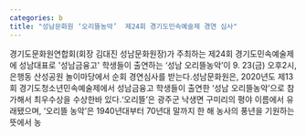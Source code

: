 ```yaml
---
categories: b
title: "성남문화원 ‘오리뜰농악’  제24회 경기도민속예술제 경연 심사"
---
```

경기도문화원연합회(회장 김대진 성남문화원장)가 주최하는 제24회 경기도민속예술제에 성남대표로 &#39;성남금융고&#39; 학생들이 출연하는 ‘성남 오리뜰농악’이 9. 23(금) 오후2시, 은행동 산성공원 놀이마당에서 순회 경연심사를 받는다.성남문화원은, 2020년도 제13회 경기도청소년민속예술제에서 성남금융고 학생들이 출연한 ‘성남 오리뜰농악’으로 참가해서 최우수상을 수상한바 있다.‘오리뜰’은 광주군 낙생면 구미리의 평야 이름에서 유래됐으며, ‘오리뜰 농악’은 1940년대부터 70년대 말까지 한 해 농사의 풍년을 기원하는 뜻에서 농